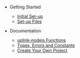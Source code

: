 * Getting Started
	* [Initial Set-up](/?id=initial-set-up-important)
	* [Set-up Files](/?id=set-up-files)

* Documentation
	* [uplink-nodejs Functions](/library.md)
	* [Types, Errors and Constants](/types.md)
	* [Create Your Own Project](/tutorial.md)
	
